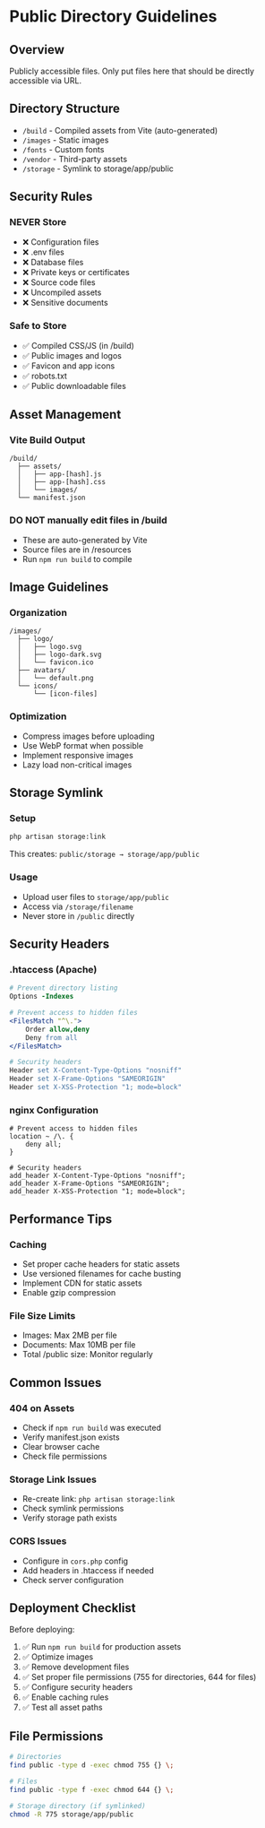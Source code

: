 # Public Directory Guidelines

## Overview
Publicly accessible files. Only put files here that should be directly accessible via URL.

## Directory Structure
- `/build` - Compiled assets from Vite (auto-generated)
- `/images` - Static images
- `/fonts` - Custom fonts
- `/vendor` - Third-party assets
- `/storage` - Symlink to storage/app/public

## Security Rules

### NEVER Store
- ❌ Configuration files
- ❌ .env files
- ❌ Database files
- ❌ Private keys or certificates
- ❌ Source code files
- ❌ Uncompiled assets
- ❌ Sensitive documents

### Safe to Store
- ✅ Compiled CSS/JS (in /build)
- ✅ Public images and logos
- ✅ Favicon and app icons
- ✅ robots.txt
- ✅ Public downloadable files

## Asset Management

### Vite Build Output
```
/build/
  ├── assets/
  │   ├── app-[hash].js
  │   ├── app-[hash].css
  │   └── images/
  └── manifest.json
```

### DO NOT manually edit files in /build
- These are auto-generated by Vite
- Source files are in /resources
- Run `npm run build` to compile

## Image Guidelines

### Organization
```
/images/
  ├── logo/
  │   ├── logo.svg
  │   ├── logo-dark.svg
  │   └── favicon.ico
  ├── avatars/
  │   └── default.png
  └── icons/
      └── [icon-files]
```

### Optimization
- Compress images before uploading
- Use WebP format when possible
- Implement responsive images
- Lazy load non-critical images

## Storage Symlink

### Setup
```bash
php artisan storage:link
```

This creates: `public/storage → storage/app/public`

### Usage
- Upload user files to `storage/app/public`
- Access via `/storage/filename`
- Never store in `/public` directly

## Security Headers

### .htaccess (Apache)
```apache
# Prevent directory listing
Options -Indexes

# Prevent access to hidden files
<FilesMatch "^\.">
    Order allow,deny
    Deny from all
</FilesMatch>

# Security headers
Header set X-Content-Type-Options "nosniff"
Header set X-Frame-Options "SAMEORIGIN"
Header set X-XSS-Protection "1; mode=block"
```

### nginx Configuration
```nginx
# Prevent access to hidden files
location ~ /\. {
    deny all;
}

# Security headers
add_header X-Content-Type-Options "nosniff";
add_header X-Frame-Options "SAMEORIGIN";
add_header X-XSS-Protection "1; mode=block";
```

## Performance Tips

### Caching
- Set proper cache headers for static assets
- Use versioned filenames for cache busting
- Implement CDN for static assets
- Enable gzip compression

### File Size Limits
- Images: Max 2MB per file
- Documents: Max 10MB per file
- Total /public size: Monitor regularly

## Common Issues

### 404 on Assets
- Check if `npm run build` was executed
- Verify manifest.json exists
- Clear browser cache
- Check file permissions

### Storage Link Issues
- Re-create link: `php artisan storage:link`
- Check symlink permissions
- Verify storage path exists

### CORS Issues
- Configure in `cors.php` config
- Add headers in .htaccess if needed
- Check server configuration

## Deployment Checklist

Before deploying:
1. ✅ Run `npm run build` for production assets
2. ✅ Optimize images
3. ✅ Remove development files
4. ✅ Set proper file permissions (755 for directories, 644 for files)
5. ✅ Configure security headers
6. ✅ Enable caching rules
7. ✅ Test all asset paths

## File Permissions
```bash
# Directories
find public -type d -exec chmod 755 {} \;

# Files
find public -type f -exec chmod 644 {} \;

# Storage directory (if symlinked)
chmod -R 775 storage/app/public
```